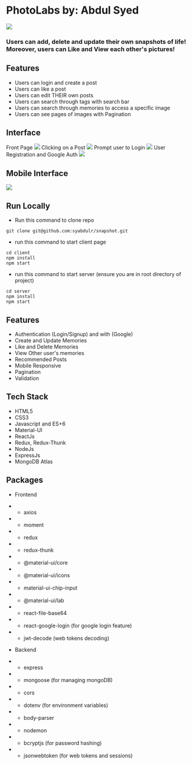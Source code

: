 # PhotoLabs by: Abdul Syed
<img src='./projectImages/memoriesText.png' />

### Users can add, delete and update their own snapshots of life! Moreover, users can Like and View each other's pictures!

## Features
- Users can login and create a post
- Users can like a post
- Users can edit THEIR own posts
- Users can search through tags with search bar
- Users can search through memories to access a specific image
- Users can see pages of images with Pagination

## Interface
Front Page
<img src='./projectImages/home_PhotoLabs.png' />
Clicking on a Post
<img src='./projectImages/post_PhotoLabs.png' />
Prompt user to Login
<img src='./projectImages/signIn_PhotoLabs.png' />
User Registration and Google Auth
<img src='./projectImages/register_PhotoLabs.png' />



## Mobile Interface

<img src='./projectImages/mobile_PhotoLabs.png' />

## Run Locally

- Run this command to clone repo

```
git clone git@github.com:syabdulr/snapshot.git
```
- run this command to start client page
```
cd client 
npm install
npm start
```
- run this command to start server (ensure you are in root directory of project)
```
cd server
npm install
npm start
```

## Features

- Authentication (Login/Signup) and with (Google)
- Create and Update Memories
- Like and Delete Memories
- View Other user's memories
- Recommended Posts
- Mobile Responsive
- Pagination
- Validation

## Tech Stack

- HTML5
- CSS3
- Javascript and ES+6
- Material-UI
- ReactJs
- Redux, Redux-Thunk
- NodeJs
- ExpressJs
- MongoDB Atlas

## Packages

- Frontend
- - axios
- - moment
- - redux
- - redux-thunk
- - @material-ui/core
- - @material-ui/icons
- - material-ui-chip-input
- - @material-ui/lab
- - react-file-base64
- - react-google-login (for google login feature)
- - jwt-decode (web tokens decoding)

- Backend
- - express
- - mongoose (for managing mongoDB)
- - cors
- - dotenv (for environment variables)
- - body-parser
- - nodemon
- - bcryptjs (for password hashing)
- - jsonwebtoken (for web tokens and sessions)

